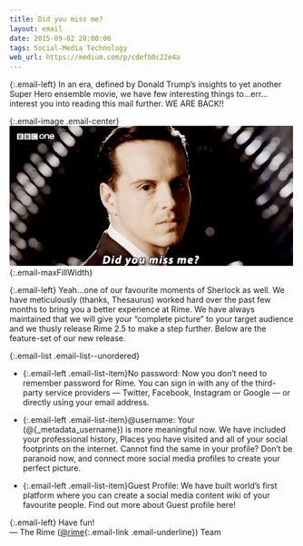 ```yaml
---
title: Did you miss me?
layout: email
date: 2015-09-02 20:00:00
tags: Social-Media Technology
web_url: https://medium.com/p/cdefb0c22e4a
---
```


{:.email-left}
In an era, defined by Donald Trump’s insights to yet another Super Hero ensemble movie, we have few interesting things to…err…interest you into reading this mail further. WE ARE BACK!!

{:.email-image .email-center}
![](/assets/email/10-1*3XylbbK9-FjoKta3MOFUuA.gif){:.email-maxFillWidth}

{:.email-left}
Yeah…one of our favourite moments of Sherlock as well. We have meticulously (thanks, Thesaurus) worked hard over the past few months to bring you a better experience at Rime. We have always maintained that we will give your “complete picture” to your target audience and we thusly release Rime 2.5 to make a step further. Below are the feature-set of our new release.

{:.email-list .email-list--unordered}
- {:.email-left .email-list-item}No password: Now you don’t need to remember password for Rime. You can sign in with any of the third-party service providers — Twitter, Facebook, Instagram or Google — or directly using your email address.

- {:.email-left .email-list-item}@username: Your (@{_metadata_username}) is more meaningful now. We have included your professional history, Places you have visited and all of your social footprints on the internet. Cannot find the same in your profile? Don’t be paranoid now, and connect more social media profiles to create your perfect picture.

- {:.email-left .email-list-item}Guest Profile: We have built world’s first platform where you can create a social media content wiki of your favourite people. Find out more about Guest profile here!

{:.email-left}
Have fun!<br>
— The Rime ([@rime](/@rhymetek){:.email-link .email-underline}) Team